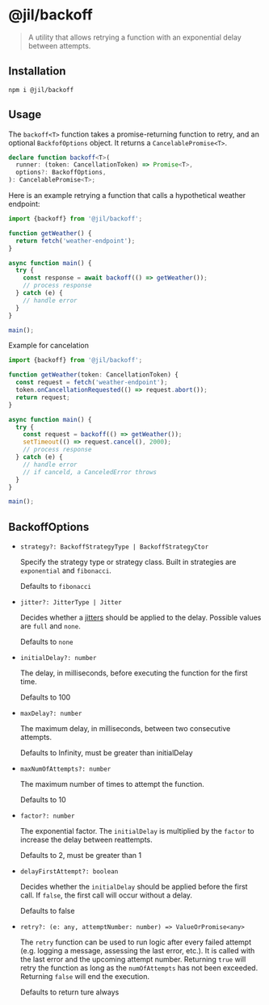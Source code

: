 # @jil/backoff

> A utility that allows retrying a function with an exponential delay between attempts.

## Installation

```
npm i @jil/backoff
```

## Usage

The `backoff<T>` function takes a promise-returning function to retry, and an optional `BackfofOptions` object. It
returns a `CancelablePromise<T>`.

```ts
declare function backoff<T>(
  runner: (token: CancellationToken) => Promise<T>,
  options?: BackoffOptions,
): CancelablePromise<T>;
```

Here is an example retrying a function that calls a hypothetical weather endpoint:

```ts
import {backoff} from '@jil/backoff';

function getWeather() {
  return fetch('weather-endpoint');
}

async function main() {
  try {
    const response = await backoff(() => getWeather());
    // process response
  } catch (e) {
    // handle error
  }
}

main();
```

Example for cancelation

```ts
import {backoff} from '@jil/backoff';

function getWeather(token: CancellationToken) {
  const request = fetch('weather-endpoint');
  token.onCancellationRequested(() => request.abort());
  return request;
}

async function main() {
  try {
    const request = backoff(() => getWeather());
    setTimeout(() => request.cancel(), 2000);
    // process response
  } catch (e) {
    // handle error
    // if canceld, a CanceledError throws
  }
}

main();
```

## BackoffOptions

- `strategy?: BackoffStrategyType | BackoffStrategyCtor`

  Specify the strategy type or strategy class. Built in strategies are `exponential` and `fibonacci`.

  Defaults to `fibonacci`

- `jitter?: JitterType | Jitter`

  Decides whether a [jitters](https://aws.amazon.com/blogs/architecture/exponential-backoff-and-jitter/) should be
  applied to the delay. Possible values are `full` and `none`.

  Defaults to `none`

- `initialDelay?: number`

  The delay, in milliseconds, before executing the function for the first time.

  Defaults to 100

- `maxDelay?: number`

  The maximum delay, in milliseconds, between two consecutive attempts.

  Defaults to Infinity, must be greater than initialDelay

- `maxNumOfAttempts?: number`

  The maximum number of times to attempt the function.

  Defaults to 10

- `factor?: number`

  The exponential factor. The `initialDelay` is multiplied by the `factor` to increase the delay between reattempts.

  Defaults to 2, must be greater than 1

- `delayFirstAttempt?: boolean`

  Decides whether the `initialDelay` should be applied before the first call. If `false`, the first call will occur
  without a delay.

  Defaults to false

- `retry?: (e: any, attemptNumber: number) => ValueOrPromise<any>`

  The `retry` function can be used to run logic after every failed attempt (e.g. logging a message, assessing the last
  error, etc.). It is called with the last error and the upcoming attempt number. Returning `true` will retry the
  function as long as the `numOfAttempts` has not been exceeded. Returning `false` will end the execution.

  Defaults to return ture always
